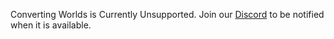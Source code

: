 Converting Worlds is Currently Unsupported. Join our [Discord](https://dsc.gg/gamerben) to be notified when it is available.
